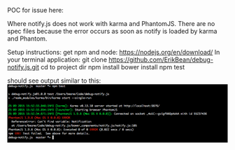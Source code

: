 POC for issue here:

Where notify.js does not work with karma and PhantomJS.
There are no spec files because the error occurs as soon as notify is loaded by karma and Phantom.

Setup instructions:
get npm and node: https://nodejs.org/en/download/
In your terminal application:
git clone https://github.com/ErikBean/debug-notify.js.git
cd to project dir
npm install
bower install
npm test

should see output similar to this:
![Error message](ScreenShot.png)
